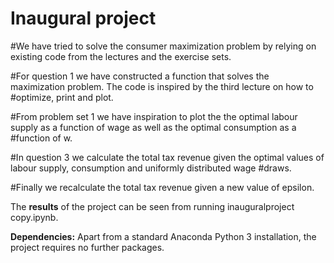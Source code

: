 # Inaugural project

#We have tried to solve the consumer maximization problem by relying on existing code from the lectures and the exercise sets.

#For question 1 we have constructed a function that solves the maximization problem. The code is inspired by the third lecture on how to #optimize, print and plot.

#From problem set 1 we have inspiration to plot the the optimal labour supply as a function of wage as well as the optimal consumption as a #function of w.

#In question 3 we calculate the total tax revenue given the optimal values of labour supply, consumption and uniformly distributed wage #draws.

#Finally we recalculate the total tax revenue given a new value of epsilon.

The **results** of the project can be seen from running inauguralproject copy.ipynb.

**Dependencies:** Apart from a standard Anaconda Python 3 installation, the project requires no further packages.
